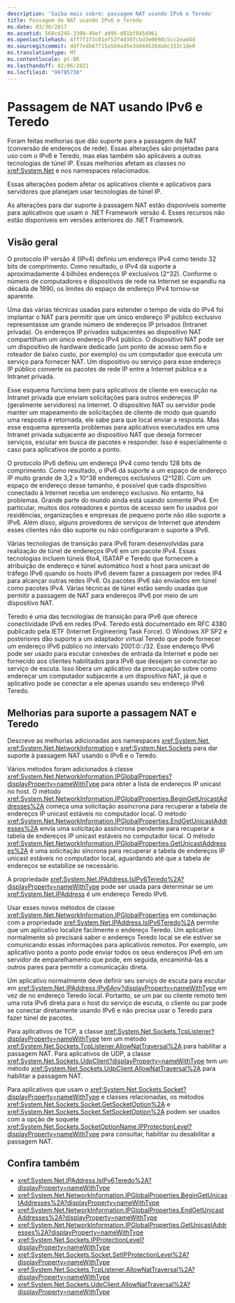 ```yaml
---
description: 'Saiba mais sobre: passagem NAT usando IPv6 e Teredo'
title: Passagem de NAT usando IPv6 e Teredo
ms.date: 03/30/2017
ms.assetid: 568cd245-3300-49ef-a995-d81bf845d961
ms.openlocfilehash: 4ff7f273c01ef52f4d307cbd3e0698c5cc2ead4d
ms.sourcegitcommit: ddf7edb67715a5b9a45e3dd44536dabc153c1de0
ms.translationtype: MT
ms.contentlocale: pt-BR
ms.lasthandoff: 02/06/2021
ms.locfileid: "99785738"
---
```

# <a name="nat-traversal-using-ipv6-and-teredo"></a>Passagem de NAT usando IPv6 e Teredo

Foram feitas melhorias que dão suporte para a passagem de NAT (conversão de endereços de rede). Essas alterações são projetadas para uso com o IPv6 e Teredo, mas elas também são aplicáveis a outras tecnologias de túnel IP. Essas melhorias afetam as classes no <xref:System.Net> e nos namespaces relacionados.  
  
 Essas alterações podem afetar os aplicativos cliente e aplicativos para servidores que planejam usar tecnologias de túnel IP.  
  
 As alterações para dar suporte à passagem NAT estão disponíveis somente para aplicativos que usam o .NET Framework versão 4. Esses recursos não estão disponíveis em versões anteriores do .NET Framework.  
  
## <a name="overview"></a>Visão geral  

 O protocolo IP versão 4 (IPv4) definiu um endereço IPv4 como tendo 32 bits de comprimento. Como resultado, o IPv4 dá suporte a aproximadamente 4 bilhões endereços IP exclusivos (2^32). Conforme o número de computadores e dispositivos de rede na Internet se expandiu na década de 1990, os limites do espaço de endereço IPv4 tornou-se aparente.  
  
 Uma das várias técnicas usadas para estender o tempo de vida do IPv4 foi implantar o NAT para permitir que um único endereço IP público exclusivo representasse um grande número de endereços IP privados (Intranet privada). Os endereços IP privados subjacentes ao dispositivo NAT compartilham um único endereço IPv4 público. O dispositivo NAT pode ser um dispositivo de hardware dedicado (um ponto de acesso sem fio e roteador de baixo custo, por exemplo) ou um computador que executa um serviço para fornecer NAT. Um dispositivo ou serviço para esse endereço IP público converte os pacotes de rede IP entre a Internet pública e a Intranet privada.  
  
 Esse esquema funciona bem para aplicativos de cliente em execução na Intranet privada que enviam solicitações para outros endereços IP (geralmente servidores) na Internet. O dispositivo NAT ou servidor pode manter um mapeamento de solicitações de cliente de modo que quando uma resposta é retornada, ele sabe para que local enviar a resposta. Mas esse esquema apresenta problemas para aplicativos executados em uma Intranet privada subjacente ao dispositivo NAT que deseja fornecer serviços, escutar em busca de pacotes e responder. Isso é especialmente o caso para aplicativos de ponto a ponto.  
  
 O protocolo IPv6 definiu um endereço IPv4 como tendo 128 bits de comprimento. Como resultado, o IPv6 dá suporte a um espaço de endereço IP muito grande de 3,2 x 10^38 endereços exclusivos (2^128). Com um espaço de endereço desse tamanho, é possível que cada dispositivo conectado à Internet receba um endereço exclusivo. No entanto, há problemas. Grande parte do mundo ainda está usando somente IPv4. Em particular, muitos dos roteadores e pontos de acesso sem fio usados por residências, organizações e empresas de pequeno porte não dão suporte a IPv6. Além disso, alguns provedores de serviços de Internet que atendem esses clientes não dão suporte ou não configuraram o suporte a IPv6.  
  
 Várias tecnologias de transição para IPv6 foram desenvolvidas para realização de túnel de endereços IPv6 em um pacote IPv4. Essas tecnologias incluem túneis 6to4, ISATAP e Teredo que fornecem a atribuição de endereço e túnel automático host a host para unicast de tráfego IPv6 quando os hosts IPv6 devem fazer a passagem por redes IP4 para alcançar outras redes IPv6. Os pacotes IPv6 são enviados em túnel como pacotes IPv4. Várias técnicas de túnel estão sendo usadas que permitir a passagem de NAT para endereços IPv6 por meio de um dispositivo NAT.  
  
 Teredo é uma das tecnologias de transição para IPv6 que oferece conectividade IPv6 em redes IPv4. Teredo está documentado em RFC 4380 publicado pela IETF (Internet Engineering Task Force). O Windows XP SP2 e posteriores dão suporte a um adaptador virtual Teredo que pode fornecer um endereço IPv6 público no intervalo 2001:0::/32. Esse endereço IPv6 pode ser usado para escutar conexões de entrada da Internet e pode ser fornecido aos clientes habilitados para IPv6 que desejam se conectar ao serviço de escuta. Isso libera um aplicativo da preocupação sobre como endereçar um computador subjacente a um dispositivo NAT, já que o aplicativo pode se conectar a ele apenas usando seu endereço IPv6 Teredo.  
  
## <a name="enhancements-to-support-nat-traversal-and-teredo"></a>Melhorias para suporte a passagem NAT e Teredo  

 Descreve as melhorias adicionadas aos namespaces <xref:System.Net>, <xref:System.Net.NetworkInformation> e <xref:System.Net.Sockets> para dar suporte à passagem NAT usando o IPv6 e o Teredo.  
  
 Vários métodos foram adicionados à classe <xref:System.Net.NetworkInformation.IPGlobalProperties?displayProperty=nameWithType> para obter a lista de endereços IP unicast no host. O método <xref:System.Net.NetworkInformation.IPGlobalProperties.BeginGetUnicastAddresses%2A> começa uma solicitação assíncrona para recuperar a tabela de endereços IP unicast estáveis no computador local. O método <xref:System.Net.NetworkInformation.IPGlobalProperties.EndGetUnicastAddresses%2A> envia uma solicitação assíncrona pendente para recuperar a tabela de endereços IP unicast estáveis no computador local. O método <xref:System.Net.NetworkInformation.IPGlobalProperties.GetUnicastAddresses%2A> é uma solicitação síncrona para recuperar a tabela de endereços IP unicast estáveis no computador local, aguardando até que a tabela de endereços se estabilize se necessário.  
  
 A propriedade <xref:System.Net.IPAddress.IsIPv6Teredo%2A?displayProperty=nameWithType> pode ser usada para determinar se um <xref:System.Net.IPAddress> é um endereço Teredo IPv6.  
  
 Usar esses novos métodos de classe <xref:System.Net.NetworkInformation.IPGlobalProperties> em combinação com a propriedade <xref:System.Net.IPAddress.IsIPv6Teredo%2A> permite que um aplicativo localize facilmente o endereço Teredo. Um aplicativo normalmente só precisará saber o endereço Teredo local se ele estiver se comunicando essas informações para aplicativos remotos. Por exemplo, um aplicativo ponto a ponto pode enviar todos os seus endereços IPv6 em um servidor de emparelhamento que pode, em seguida, encaminhá-las a outros pares para permitir a comunicação direta.  
  
 Um aplicativo normalmente deve definir seu serviço de escuta para escutar em <xref:System.Net.IPAddress.IPv6Any?displayProperty=nameWithType> em vez de no endereço Teredo local. Portanto, se um par ou cliente remoto tem uma rota IPv6 direta para o host do serviço de escuta, o cliente ou par pode se conectar diretamente usando IPv6 e não precisa usar o Teredo para fazer túnel de pacotes.  
  
 Para aplicativos de TCP, a classe <xref:System.Net.Sockets.TcpListener?displayProperty=nameWithType> tem um método <xref:System.Net.Sockets.TcpListener.AllowNatTraversal%2A> para habilitar a passagem NAT. Para aplicativos de UDP, a classe <xref:System.Net.Sockets.UdpClient?displayProperty=nameWithType> tem um método <xref:System.Net.Sockets.UdpClient.AllowNatTraversal%2A> para habilitar a passagem NAT.  
  
 Para aplicativos que usam o <xref:System.Net.Sockets.Socket?displayProperty=nameWithType> e classes relacionadas, os métodos <xref:System.Net.Sockets.Socket.GetSocketOption%2A> e <xref:System.Net.Sockets.Socket.SetSocketOption%2A> podem ser usados com a opção de soquete <xref:System.Net.Sockets.SocketOptionName.IPProtectionLevel?displayProperty=nameWithType> para consultar, habilitar ou desabilitar a passagem NAT.  
  
## <a name="see-also"></a>Confira também

- <xref:System.Net.IPAddress.IsIPv6Teredo%2A?displayProperty=nameWithType>
- <xref:System.Net.NetworkInformation.IPGlobalProperties.BeginGetUnicastAddresses%2A?displayProperty=nameWithType>
- <xref:System.Net.NetworkInformation.IPGlobalProperties.EndGetUnicastAddresses%2A?displayProperty=nameWithType>
- <xref:System.Net.NetworkInformation.IPGlobalProperties.GetUnicastAddresses%2A?displayProperty=nameWithType>
- <xref:System.Net.Sockets.IPProtectionLevel?displayProperty=nameWithType>
- <xref:System.Net.Sockets.Socket.SetIPProtectionLevel%2A?displayProperty=nameWithType>
- <xref:System.Net.Sockets.TcpListener.AllowNatTraversal%2A?displayProperty=nameWithType>
- <xref:System.Net.Sockets.UdpClient.AllowNatTraversal%2A?displayProperty=nameWithType>
